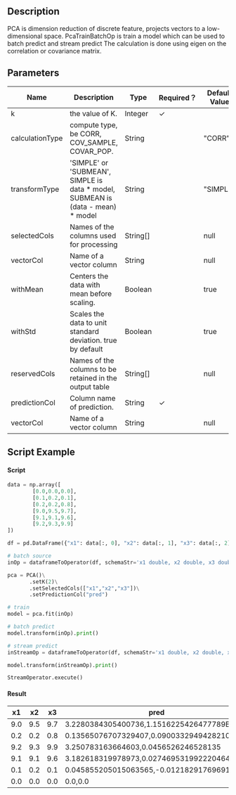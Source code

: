 ## Description
PCA is dimension reduction of discrete feature, projects vectors to a low-dimensional space.
 PcaTrainBatchOp is train a model which can be used to batch predict and stream predict
 The calculation is done using eigen on the correlation or covariance matrix.

## Parameters
| Name | Description | Type | Required？ | Default Value |
| --- | --- | --- | --- | --- |
| k | the value of K. | Integer | ✓ |  |
| calculationType | compute type, be CORR, COV_SAMPLE, COVAR_POP. | String |  | "CORR" |
| transformType | 'SIMPLE' or 'SUBMEAN', SIMPLE is data * model, SUBMEAN is (data - mean) * model | String |  | "SIMPLE" |
| selectedCols | Names of the columns used for processing | String[] |  | null |
| vectorCol | Name of a vector column | String |  | null |
| withMean | Centers the data with mean before scaling. | Boolean |  | true |
| withStd | Scales the data to unit standard deviation. true by default | Boolean |  | true |
| reservedCols | Names of the columns to be retained in the output table | String[] |  | null |
| predictionCol | Column name of prediction. | String | ✓ |  |
| vectorCol | Name of a vector column | String |  | null |


## Script Example

#### Script

```python
data = np.array([
        [0.0,0.0,0.0],
        [0.1,0.2,0.1],
        [0.2,0.2,0.8],
        [9.0,9.5,9.7],
        [9.1,9.1,9.6],
        [9.2,9.3,9.9]
])

df = pd.DataFrame({"x1": data[:, 0], "x2": data[:, 1], "x3": data[:, 2]})

# batch source 
inOp = dataframeToOperator(df, schemaStr='x1 double, x2 double, x3 double', op_type='batch')

pca = PCA()\
       .setK(2)\
       .setSelectedCols(["x1","x2","x3"])\
       .setPredictionCol("pred")

# train
model = pca.fit(inOp)

# batch predict
model.transform(inOp).print()

# stream predict
inStreamOp = dataframeToOperator(df, schemaStr='x1 double, x2 double, x3 double', op_type='stream')

model.transform(inStreamOp).print()

StreamOperator.execute()
```
#### Result

x1|x2|x3|pred
---|---|---|----
9.0|9.5|9.7|3.2280384305400736,1.1516225426477789E-4
0.2|0.2|0.8|0.13565076707329407,0.09003329494282108
9.2|9.3|9.9|3.250783163664603,0.0456526246528135
9.1|9.1|9.6|3.182618319978973,0.027469531992220464
0.1|0.2|0.1|0.045855205015063565,-0.012182917696915518
0.0|0.0|0.0|0.0,0.0




